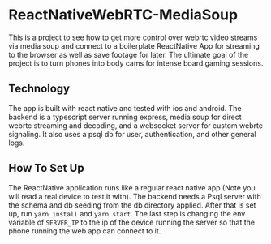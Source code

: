 # ReactNativeWebRTC-MediaSoup
This is a project to see how to get more control over webrtc video streams via media soup and connect to a boilerplate ReactNative App for streaming to the browser as well as save footage for later. The ultimate goal of the project is to turn phones into body cams for intense board gaming sessions. 

## Technology 
The app is built with react native and tested with ios and android. The backend is a typescript server running express, media soup for direct webrtc streaming and decoding, and a websocket server for custom webrtc signaling. It also uses a psql db for user, authentication, and other general logs. 

## How To Set Up 
The ReactNative application runs like a regular react native app (Note you will read a real device to test it with). The backend needs a Psql server with the schema and db seeding from the db directory applied. After that is set up, run `yarn install` and `yarn start`. The last step is changing the env variable of `SERVER_IP` to the ip of the device running the server so that the phone running the web app can connect to it.


